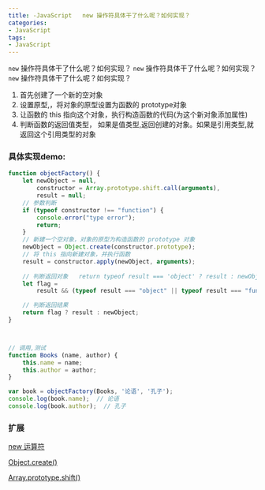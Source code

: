 ```yaml
---
title: -JavaScript   new 操作符具体干了什么呢？如何实现？
categories: 
- JavaScript
tags:
- JavaScript
---
```

`new` 操作符具体干了什么呢？如何实现？
`new` 操作符具体干了什么呢？如何实现？
`new` 操作符具体干了什么呢？如何实现？

1. 首先创建了一个新的空对象
2. 设置原型,，将对象的原型设置为函数的 prototype对象
3. 让函数的 this 指向这个对象，执行构造函数的代码(为这个新对象添加属性)
4. 判断函数的返回值类型， 如果是值类型,返回创建的对象。如果是引用类型,就返回这个引用类型的对象

### 具体实现demo:

```javascript
function objectFactory() {
    let newObject = null,
        constructor = Array.prototype.shift.call(arguments),
        result = null;
    // 参数判断
    if (typeof constructor !== "function") {
        console.error("type error");
        return;
    }
    // 新建一个空对象，对象的原型为构造函数的 prototype 对象
    newObject = Object.create(constructor.prototype);
    // 将 this 指向新建对象，并执行函数
    result = constructor.apply(newObject, arguments);
    
    // 判断返回对象   return typeof result === 'object' ? result : newObject;
    let flag = 
        result && (typeof result === "object" || typeof result === "function");

    // 判断返回结果
    return flag ? result : newObject;
}



// 调用,测试
function Books (name, author) {
    this.name = name;
    this.author = author;
}

var book = objectFactory(Books, '论语', '孔子');
console.log(book.name);  // 论语
console.log(book.author);  // 孔子
```



### 扩展

[new 运算符](https://developer.mozilla.org/zh-CN/docs/Web/JavaScript/Reference/Operators/new)

[Object.create()](https://developer.mozilla.org/zh-CN/docs/Web/JavaScript/Reference/Global_Objects/Object/create)

[Array.prototype.shift()](https://developer.mozilla.org/zh-CN/docs/Web/JavaScript/Reference/Global_Objects/Array/shift)





























